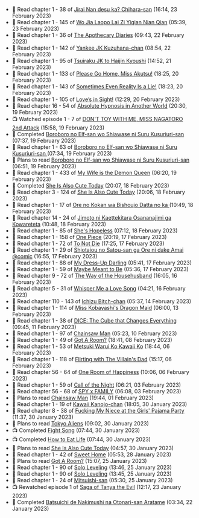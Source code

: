 <!-- ANILIST_ACTIVITY:start -->

-   📖 Read chapter 1 - 38 of [Jirai Nan desu ka? Chihara-san](https://anilist.co/manga/137714) (16:14, 23 February 2023)
-   📖 Read chapter 1 - 145 of [Wo Jia Laopo Lai Zi Yiqian Nian Qian](https://anilist.co/manga/146267) (05:39, 23 February 2023)
-   📖 Read chapter 1 - 36 of [The Apothecary Diaries](https://anilist.co/manga/99022) (09:43, 22 February 2023)
-   📖 Read chapter 1 - 142 of [Yankee JK Kuzuhana-chan](https://anilist.co/manga/116822) (08:54, 22 February 2023)
-   📖 Read chapter 1 - 95 of [Tsuiraku JK to Haijin Kyoushi](https://anilist.co/manga/99737) (14:52, 21 February 2023)
-   📖 Read chapter 1 - 133 of [Please Go Home, Miss Akutsu!](https://anilist.co/manga/113501) (18:25, 20 February 2023)
-   📖 Read chapter 1 - 143 of [Sometimes Even Reality Is a Lie!](https://anilist.co/manga/113076) (18:23, 20 February 2023)
-   📖 Read chapter 1 - 105 of [Love’s in Sight!](https://anilist.co/manga/107445) (12:29, 20 February 2023)
-   📖 Read chapter 16 - 54 of [Absolute Hypnosis in Another World](https://anilist.co/manga/145575) (20:30, 19 February 2023)
-   📺 Watched episode 1 - 7 of [DON'T TOY WITH ME, MISS NAGATORO 2nd Attack](https://anilist.co/anime/140596) (15:58, 19 February 2023)
-   📖 Completed [Boroboro no Elf-san wo Shiawase ni Suru Kusuriuri-san  ](https://anilist.co/manga/139465) (07:37, 19 February 2023)
-   📖 Read chapter 1 - 63 of [Boroboro no Elf-san wo Shiawase ni Suru Kusuriuri-san  ](https://anilist.co/manga/139465) (07:34, 19 February 2023)
-   📖 Plans to read [Boroboro no Elf-san wo Shiawase ni Suru Kusuriuri-san  ](https://anilist.co/manga/139465) (06:51, 19 February 2023)
-   📖 Read chapter 1 - 433 of [My Wife is the Demon Queen](https://anilist.co/manga/107966) (06:20, 19 February 2023)
-   📖 Completed [She Is Also Cute Today](https://anilist.co/manga/112378) (20:07, 18 February 2023)
-   📖 Read chapter 3 - 124 of [She Is Also Cute Today](https://anilist.co/manga/112378) (20:06, 18 February 2023)
-   📖 Read chapter 1 - 17 of [Ore no Kokan wa Bishoujo Datta no ka ](https://anilist.co/manga/147902) (10:49, 18 February 2023)
-   📖 Read chapter 14 - 24 of [Jimoto ni Kaettekitara Osananajimi ga Kowareteta](https://anilist.co/manga/150890) (10:48, 18 February 2023)
-   📖 Read chapter 1 - 85 of [She's Hopeless](https://anilist.co/manga/126944) (07:12, 18 February 2023)
-   📖 Read chapter 1 - 158 of [One Piece](https://anilist.co/manga/30013) (20:19, 17 February 2023)
-   📖 Read chapter 1 - 72 of [To Not Die](https://anilist.co/manga/136099) (17:25, 17 February 2023)
-   📖 Read chapter 1 - 29 of [Shiotaiou no Satou-san ga Ore ni dake Amai @comic](https://anilist.co/manga/123130) (16:55, 17 February 2023)
-   📖 Read chapter 1 - 88 of [My Dress-Up Darling](https://anilist.co/manga/101583) (05:41, 17 February 2023)
-   📖 Read chapter 1 - 59 of [Maybe Meant to Be](https://anilist.co/manga/146139) (05:36, 17 February 2023)
-   📖 Read chapter 9 - 72 of [The Way of the Househusband](https://anilist.co/manga/101233) (16:05, 16 February 2023)
-   📖 Read chapter 5 - 31 of [Whisper Me a Love Song](https://anilist.co/manga/107987) (04:21, 16 February 2023)
-   📖 Read chapter 110 - 143 of [Ichizu Bitch-chan](https://anilist.co/manga/119121) (05:37, 14 February 2023)
-   📖 Read chapter 1 - 114 of [Miss Kobayashi's Dragon Maid](https://anilist.co/manga/86303) (06:00, 13 February 2023)
-   📖 Read chapter 1 - 38 of [DICE: The Cube that Changes Everything](https://anilist.co/manga/85208) (09:45, 11 February 2023)
-   📖 Read chapter 1 - 97 of [Chainsaw Man](https://anilist.co/manga/105778) (05:23, 10 February 2023)
-   📖 Read chapter 1 - 49 of [Got A Room?](https://anilist.co/manga/129808) (18:41, 08 February 2023)
-   📖 Read chapter 1 - 53 of [Metsuki Warui Ko Kawaii Ko](https://anilist.co/manga/143936) (18:44, 06 February 2023)
-   📖 Read chapter 1 - 118 of [Flirting with The Villain's Dad](https://anilist.co/manga/117581) (15:17, 06 February 2023)
-   📖 Read chapter 56 - 64 of [One Room of Happiness](https://anilist.co/manga/100557) (10:06, 06 February 2023)
-   📖 Read chapter 1 - 59 of [Call of the Night](https://anilist.co/manga/111233) (06:21, 03 February 2023)
-   📖 Read chapter 56 - 68 of [SPY x FAMILY](https://anilist.co/manga/108556) (06:08, 03 February 2023)
-   📖 Plans to read [Chainsaw Man](https://anilist.co/manga/105778) (19:44, 01 February 2023)
-   📖 Read chapter 1 - 19 of [Kawaii Kanojo-chan](https://anilist.co/manga/144155) (18:05, 30 January 2023)
-   📖 Read chapter 8 - 38 of [Fucking My Niece at the Girls' Pajama Party](https://anilist.co/manga/128678) (11:37, 30 January 2023)
-   📖 Plans to read [Tokyo Aliens](https://anilist.co/manga/123657) (09:02, 30 January 2023)
-   📺 Completed [Fight Song](https://anilist.co/anime/159110) (07:44, 30 January 2023)
-   📺 Completed [How to Eat Life](https://anilist.co/anime/118857) (07:44, 30 January 2023)
-   📖 Plans to read [She Is Also Cute Today](https://anilist.co/manga/112378) (04:57, 30 January 2023)
-   📖 Read chapter 1 - 42 of [Sweet Home](https://anilist.co/manga/100954) (05:53, 28 January 2023)
-   📖 Plans to read [Got A Room?](https://anilist.co/manga/129808) (15:07, 25 January 2023)
-   📖 Read chapter 1 - 90 of [Solo Leveling](https://anilist.co/manga/105398) (13:46, 25 January 2023)
-   📖 Read chapter 1 - 90 of [Solo Leveling](https://anilist.co/manga/105398) (13:45, 25 January 2023)
-   📖 Read chapter 1 - 24 of [Mitsuishi-san](https://anilist.co/manga/126488) (05:30, 25 January 2023)
-   📺 Rewatched episode 1 of [Saga of Tanya the Evil](https://anilist.co/anime/21613) (12:17, 23 January 2023)
-   📖 Completed [Batsuichi de Nakimushi na Otonari-san Aratame](https://anilist.co/manga/149291) (03:34, 22 January 2023)

<!-- ANILIST_ACTIVITY:end -->
